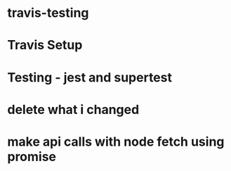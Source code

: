 # travis-testing

# Travis Setup

# Testing - jest and supertest

# delete what i changed

# make api calls with node fetch using promise
